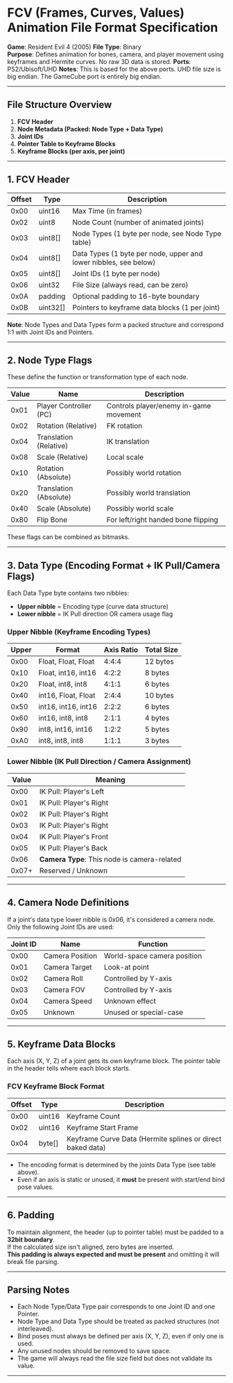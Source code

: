 
# FCV (Frames, Curves, Values) Animation File Format Specification  
**Game**: Resident Evil 4 (2005) 
**File Type**: Binary  
**Purpose**: Defines animation for bones, camera, and player movement using keyframes and Hermite curves. No raw 3D data is stored.
**Ports**: PS2/Ubisoft/UHD
**Notes**: This is based for the above ports. UHD file size is big endian. The GameCube port is entirely big endian.

---

## File Structure Overview

1. **FCV Header**
2. **Node Metadata (Packed: Node Type + Data Type)**
3. **Joint IDs**
4. **Pointer Table to Keyframe Blocks**
5. **Keyframe Blocks (per axis, per joint)**

---

## 1. FCV Header

| Offset | Type     | Description |
|--------|----------|-------------|
| 0x00   | uint16   | Max Time (in frames) |
| 0x02   | uint8    | Node Count (number of animated joints) |
| 0x03   | uint8[]  | Node Types (1 byte per node, see Node Type table) |
| 0x04   | uint8[]  | Data Types (1 byte per node, upper and lower nibbles, see below) |
| 0x05   | uint8[]  | Joint IDs (1 byte per node) |
| 0x06   | uint32   | File Size (always read, can be zero) |
| 0x0A   | padding  | Optional padding to 16-byte boundary |
| 0x0B   | uint32[] | Pointers to keyframe data blocks (1 per joint) |

**Note**: Node Types and Data Types form a packed structure and correspond 1:1 with Joint IDs and Pointers.

---

## 2. Node Type Flags

These define the function or transformation type of each node.

| Value   | Name             | Description |
|---------|------------------|-------------|
| 0x01    | Player Controller (PC) | Controls player/enemy in-game movement |
| 0x02    | Rotation (Relative)   | FK rotation |
| 0x04    | Translation (Relative)| IK translation |
| 0x08    | Scale (Relative)      | Local scale |
| 0x10    | Rotation (Absolute)   | Possibly world rotation |
| 0x20    | Translation (Absolute)| Possibly world translation |
| 0x40    | Scale (Absolute)      | Possibly world scale |
| 0x80    | Flip Bone             | For left/right handed bone flipping |

These flags can be combined as bitmasks.

---

## 3. Data Type (Encoding Format + IK Pull/Camera Flags)

Each Data Type byte contains two nibbles:  
- **Upper nibble** = Encoding type (curve data structure)  
- **Lower nibble** = IK Pull direction OR camera usage flag

### **Upper Nibble (Keyframe Encoding Types)**

| Upper | Format                       | Axis Ratio     | Total Size |
|--------|------------------------------|----------------|-------------|
| 0x00   | Float, Float, Float          | 4:4:4          | 12 bytes |
| 0x10   | Float, int16, int16          | 4:2:2          | 8 bytes |
| 0x20   | Float, int8, int8            | 4:1:1          | 6 bytes |
| 0x40   | int16, Float, Float          | 2:4:4          | 10 bytes |
| 0x50   | int16, int16, int16          | 2:2:2          | 6 bytes |
| 0x60   | int16, int8, int8            | 2:1:1          | 4 bytes |
| 0x90   | int8, int16, int16           | 1:2:2          | 5 bytes |
| 0xA0   | int8, int8, int8             | 1:1:1          | 3 bytes |

### **Lower Nibble (IK Pull Direction / Camera Assignment)**

| Value | Meaning |
|-------|---------|
| 0x00  | IK Pull: Player's Left |
| 0x01  | IK Pull: Player's Right |
| 0x02  | IK Pull: Player's Right |
| 0x03  | IK Pull: Player's Right |
| 0x04  | IK Pull: Player's Front |
| 0x05  | IK Pull: Player's Back |
| 0x06  | **Camera Type**: This node is camera-related |
| 0x07+ | Reserved / Unknown |

---

## 4. Camera Node Definitions

If a joint's data type lower nibble is 0x06, it's considered a camera node. Only the following Joint IDs are used:

| Joint ID | Name             | Function |
|----------|------------------|----------|
| 0x00     | Camera Position  | World-space camera position |
| 0x01     | Camera Target    | Look-at point |
| 0x02     | Camera Roll      | Controlled by Y-axis |
| 0x03     | Camera FOV       | Controlled by Y-axis |
| 0x04     | Camera Speed     | Unknown effect |
| 0x05     | Unknown          | Unused or special-case |

---

## 5. Keyframe Data Blocks

Each axis (X, Y, Z) of a joint gets its own keyframe block. The pointer table in the header tells where each block starts.

### **FCV Keyframe Block Format**

| Offset | Type     | Description |
|--------|----------|-------------|
| 0x00   | uint16   | Keyframe Count |
| 0x02   | uint16   | Keyframe Start Frame |
| 0x04   | byte[]   | Keyframe Curve Data (Hermite splines or direct baked data) |

- The encoding format is determined by the joints Data Type (see table above).
- Even if an axis is static or unused, it **must** be present with start/end bind pose values.

---

## 6. Padding

To maintain alignment, the header (up to pointer table) must be padded to a **32bit boundary**.  
If the calculated size isn't aligned, zero bytes are inserted.  
**This padding is always expected and must be present** and omitting it will break file parsing.

---

## Parsing Notes

- Each Node Type/Data Type pair corresponds to one Joint ID and one Pointer.
- Node Type and Data Type should be treated as packed structures (not interleaved).
- Bind poses must always be defined per axis (X, Y, Z), even if only one is used.
- Any unused nodes should be removed to save space.
- The game will always read the file size field but does not validate its value.

---
